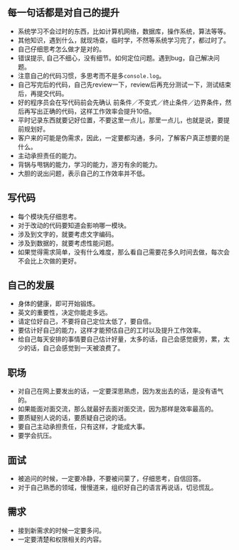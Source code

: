 ## 每一句话都是对自己的提升

* 系统学习不会过时的东西，比如计算机网络，数据库，操作系统，算法等等。
* 其他知识，遇到什么，就现场查，临时学，不然等系统学习完了，都过时了。
* 自己仔细思考怎么做才是对的。
* 错误提示, 自己不细心，没有细节。如何定位问题。遇到bug，自己解决问题。
* 注意自己的代码习惯，多思考而不是多`console.log`。
* 自己写完后的代码，自己先review一下，review后再充分测试一下，测试结束后，再提交代码。
* 好的程序员会在写代码前会先确认 前条件／不变式／终止条件／边界条件，然后再写出正确的代码，这样工作效率会提升10倍。
* 平时记录东西就要记好位置，不要这里一点儿，那里一点儿，也就是说，要提前规划好。
* 客户来的可能是伪需求，因此，一定要都沟通，多问，了解客户真正想要的是什么。
* 主动承担责任的能力。
* 背锅与甩锅的能力，学习的能力，游刃有余的能力。
* 大胆的说出问题，表示自己的工作效率并不低。

## 写代码

* 每个模块先仔细思考。
* 对于改动的代码要知道会影响哪一模块。
* 涉及到文字的，就要考虑文字编码。
* 涉及到数据的，就要考虑性能问题。
* 如果觉得需求简单，没有什么难度，那么看自己需要花多久时间去做，每次会不会比上次做的更好。

## 自己的发展

* 身体的健康，即可开始锻炼。
* 英文的重要性，决定你能走多远。
* 请定位好自己，不要将自己定位太低了，要自信。
* 要估计好自己的能力，这样才能预估自己的工时以及提升工作效率。
* 给自己每天安排的事情要自己估计好量，太多的话，自己会感觉疲劳，累，太少的话，自己会感觉到一天被浪费了。

## 职场

* 对自己在网上要发出的话，一定要深思熟虑，因为发出去的话，是没有语气的。
* 如果能面对面交流，那么就最好去面对面交流，因为那样是效率最高的。
* 要质疑别人说的话，要质疑自己说的话。
* 要自己主动承担责任，只有这样，才能成大事。
* 要学会抗压。

## 面试

* 被追问的时候，一定要冷静，不要被问蒙了，仔细思考，自信回答。
* 对于自己熟悉的领域，慢慢道来，组织好自己的语言再说话，切忌慌乱。

## 需求

* 接到新需求的时候一定要多问。
* 一定要清楚和权限相关的内容。
